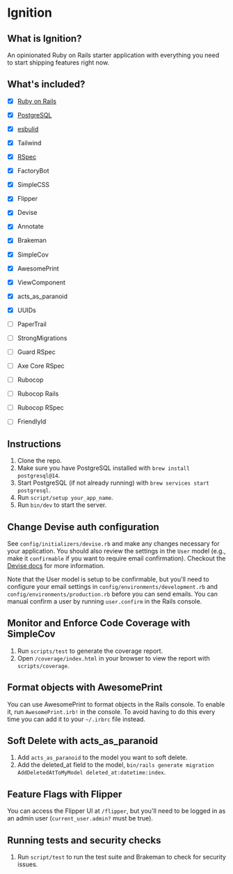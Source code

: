 # Ignition

## What is Ignition?
An opinionated Ruby on Rails starter application with everything you need to start shipping features right now.

## What's included?

- [x] [Ruby on Rails](https://rubyonrails.org/)
- [x] [PostgreSQL](https://www.postgresql.org/)
- [x] [esbulid](https://esbuild.github.io/)
- [x] Tailwind
- [x] [RSpec](https://rspec.info/)
- [x] FactoryBot
- [x] SimpleCSS
- [x] Flipper
- [x] Devise
- [x] Annotate
- [x] Brakeman
- [x] SimpleCov
- [x] AwesomePrint
- [x] ViewComponent
- [x] acts_as_paranoid
- [x] UUIDs
- [ ] PaperTrail
- [ ] StrongMigrations
- [ ] Guard RSpec
- [ ] Axe Core RSpec
- [ ] Rubocop
- [ ] Rubocop Rails
- [ ] Rubocop RSpec
- [ ] FriendlyId


## Instructions
1. Clone the repo.
2. Make sure you have PostgreSQL installed with `brew install postgresql@14`.
3. Start PostgreSQL (if not already running) with `brew services start postgresql`.
4. Run `script/setup your_app_name`.
5. Run `bin/dev` to start the server.

## Change Devise auth configuration
See `config/initializers/devise.rb` and make any changes necessary for your application. You should also review the settings in the `User` model (e.g., make it `confirmable` if you want to require email confirmation). Checkout the [Devise docs](https://github.com/heartcombo/devise#starting-with-rails) for more information.

Note that the User model is setup to be confirmable, but you'll need to configure your email settings in `config/environments/development.rb` and `config/environments/production.rb` before you can send emails. You can manual confirm a user by running `user.confirm` in the Rails console.

## Monitor and Enforce Code Coverage with SimpleCov
1. Run `scripts/test` to generate the coverage report.
2. Open `/coverage/index.html` in your browser to view the report with `scripts/coverage`.

## Format objects with AwesomePrint
You can use AwesomePrint to format objects in the Rails console. To enable it, run `AwesomePrint.irb!` in the console. To avoid having to do this every time you can add it to your `~/.irbrc` file instead.

## Soft Delete with acts_as_paranoid
1. Add `acts_as_paranoid` to the model you want to soft delete.
2. Add the deleted_at field to the model, `bin/rails generate migration AddDeletedAtToMyModel deleted_at:datetime:index`.

## Feature Flags with Flipper
You can access the Flipper UI at `/flipper`, but you'll need to be logged in as an admin user (`current_user.admin?` must be true).

## Running tests and security checks
1. Run `script/test` to run the test suite and Brakeman to check for security issues.